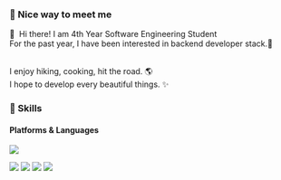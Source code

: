 ### 🤞 Nice way to meet me

<p>
  👋&nbsp; Hi there! 
   I am  4th Year Software Engineering Student  <br/>
   For the past year, I have been interested in backend developer stack.🚀 <br/><br/>
  
   I enjoy hiking, cooking, hit the road. 🌎 <br>
   I hope to develop every beautiful things. ✨
</p>

### 💪 Skills
#### Platforms & Languages
<p>
   <img src="https://img.shields.io/badge/Spring-6DB33F?style=flat-square&logo=Spring&logoColor=white"/> 
</p>

<p>
   <img src="https://img.shields.io/badge/Java-007396?style=flat-square&logo=Java&logoColor=important"/>
   <img src="https://img.shields.io/badge/MongoDB-%234ea94b.svg?style=flat-square&logo=mongodb&logoColor=white"/>
   <img src="https://img.shields.io/badge/PostgreSQL-4479A1?style=flat-square&logo=PostgreSQL&logoColor=white"/>
   <img src="https://img.shields.io/badge/mysql-%2300f.svg?style=flat-square&logo=mysql&logoColor=white"/>
</p>
